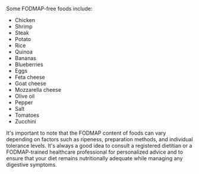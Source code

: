 Some FODMAP-free foods include:

- Chicken
- Shrimp
- Steak
- Potato
- Rice
- Quinoa
- Bananas
- Blueberries
- Eggs
- Feta cheese
- Goat cheese
- Mozzarella cheese
- Olive oil
- Pepper
- Salt
- Tomatoes
- Zucchini

It's important to note that the FODMAP content of foods can vary depending on factors such as ripeness, preparation methods, and individual tolerance levels. It's always a good idea to consult a registered dietitian or a FODMAP-trained healthcare professional for personalized advice and to ensure that your diet remains nutritionally adequate while managing any digestive symptoms.
